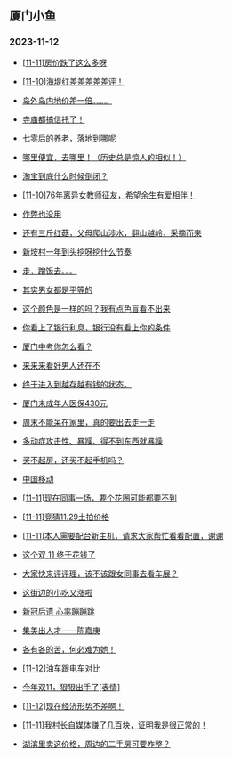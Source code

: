 ## 厦门小鱼 
### 2023-11-12

+ [[11-11]房价跌了这么多呀](http://bbs.xmfish.com/read-htm-tid-18103878.html)

+ [[11-10]海堤红差差差差差评！](http://bbs.xmfish.com/read-htm-tid-18103860.html)

+ [岛外岛内地价差一倍。。。。](http://bbs.xmfish.com/read-htm-tid-18103867.html)

+ [寺庙都搞信托了！](http://bbs.xmfish.com/read-htm-tid-18103948.html)

+ [七零后的养老，落地到哪呢](http://bbs.xmfish.com/read-htm-tid-18103995.html)

+ [哪里便宜，去哪里！（历史总是惊人的相似！）](http://bbs.xmfish.com/read-htm-tid-18103935.html)

+ [淘宝到底什么时候倒闭？](http://bbs.xmfish.com/read-htm-tid-18104012.html)

+ [[11-10]76年离异女教师征友，希望余生有爱相伴！](http://bbs.xmfish.com/read-htm-tid-18103833.html)

+ [作弊也没用](http://bbs.xmfish.com/read-htm-tid-18103892.html)

+ [还有三斤红菇，父母爬山涉水，翻山越岭，采摘而来](http://bbs.xmfish.com/read-htm-tid-18103857.html)

+ [新垵村一年到头挖呀挖什么节奏](http://bbs.xmfish.com/read-htm-tid-18103933.html)

+ [走，蹭饭去。。。](http://bbs.xmfish.com/read-htm-tid-18104094.html)

+ [其实男女都是平等的](http://bbs.xmfish.com/read-htm-tid-18103947.html)

+ [这个颜色是一样的吗？我有点色盲看不出来](http://bbs.xmfish.com/read-htm-tid-18104034.html)

+ [你看上了银行利息，银行没有看上你的条件](http://bbs.xmfish.com/read-htm-tid-18103929.html)

+ [厦门中考你怎么看？](http://bbs.xmfish.com/read-htm-tid-18104069.html)

+ [来来来看好男人还在不](http://bbs.xmfish.com/read-htm-tid-18104066.html)

+ [终于进入到越存越有钱的状态。](http://bbs.xmfish.com/read-htm-tid-18104188.html)

+ [厦门未成年人医保430元](http://bbs.xmfish.com/read-htm-tid-18104186.html)

+ [周末不能呆在家里，真的要出去走一走](http://bbs.xmfish.com/read-htm-tid-18104112.html)

+ [多动症攻击性、暴躁、得不到东西就暴躁](http://bbs.xmfish.com/read-htm-tid-18104233.html)

+ [买不起房，还买不起手机吗？](http://bbs.xmfish.com/read-htm-tid-18104257.html)

+ [中国移动](http://bbs.xmfish.com/read-htm-tid-18104015.html)

+ [[11-11]现在同事一场，要个花圈可能都要不到](http://bbs.xmfish.com/read-htm-tid-18104145.html)

+ [[11-11]竞猜11.29土拍价格](http://bbs.xmfish.com/read-htm-tid-18104260.html)

+ [[11-11]本人需要配台新主机，请求大家帮忙看看配置，谢谢](http://bbs.xmfish.com/read-htm-tid-18104234.html)

+ [这个双 11 终于花钱了](http://bbs.xmfish.com/read-htm-tid-18104268.html)

+ [大家快来评评理，该不该跟女同事去看车展？](http://bbs.xmfish.com/read-htm-tid-18104330.html)

+ [这街边的小吃又涨啦](http://bbs.xmfish.com/read-htm-tid-18104255.html)

+ [新冠后遗  心率蹦蹦跳](http://bbs.xmfish.com/read-htm-tid-18104278.html)

+ [集美出人才——陈嘉庚](http://bbs.xmfish.com/read-htm-tid-18104170.html)

+ [各有各的苦，何必难为她！](http://bbs.xmfish.com/read-htm-tid-18104202.html)

+ [[11-12]油车跟电车对比](http://bbs.xmfish.com/read-htm-tid-18104381.html)

+ [今年双11，狠狠出手了[表情]](http://bbs.xmfish.com/read-htm-tid-18104443.html)

+ [[11-12]现在经济形势不差啊！](http://bbs.xmfish.com/read-htm-tid-18104378.html)

+ [[11-11]我村长自媒体赚了几百块，证明我是很正常的！](http://bbs.xmfish.com/read-htm-tid-18104241.html)

+ [湖滨里卖这价格，周边的二手房可要咋整？](http://bbs.xmfish.com/read-htm-tid-18104513.html)

